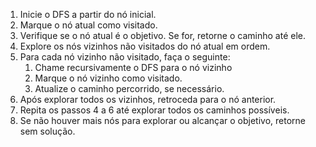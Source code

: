 1. Inicie o DFS a partir do nó inicial.
2. Marque o nó atual como visitado.
3. Verifique se o nó atual é o objetivo. Se for, retorne o caminho até ele.
4. Explore os nós vizinhos não visitados do nó atual em ordem.
5. Para cada nó vizinho não visitado, faça o seguinte:
   1. Chame recursivamente o DFS para o nó vizinho
   2. Marque o nó vizinho como visitado.
   3. Atualize o caminho percorrido, se necessário.
6. Após explorar todos os vizinhos, retroceda para o nó anterior.
7. Repita os passos 4 a 6 até explorar todos os caminhos possíveis.
8. Se não houver mais nós para explorar ou alcançar o objetivo, retorne sem solução.